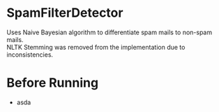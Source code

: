 # SpamFilterDetector
Uses Naive Bayesian algorithm to differentiate spam mails to non-spam mails.  
NLTK Stemming was removed from the implementation due to inconsistencies.  


# Before Running
- asda